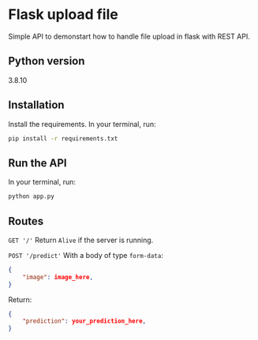 # Flask upload file

Simple API to demonstart how to handle file upload in flask with REST API.

## Python version
3.8.10

## Installation
Install the requirements. 
In your terminal, run:
```bash
pip install -r requirements.txt
```

## Run the API
In your terminal, run:
```bash
python app.py
```

## Routes
`GET '/'`
Return `Alive` if the server is running.

`POST '/predict'`
With a body of type `form-data`:
```json
{
    "image": image_here,
}
```
Return:
```json
{
    "prediction": your_prediction_here,
}